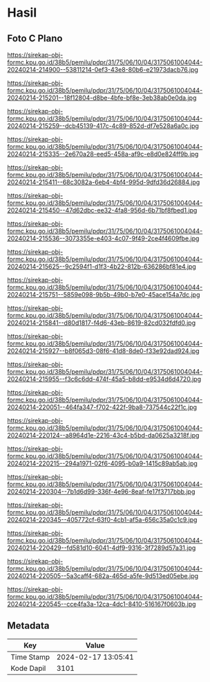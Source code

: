 # Hasil

## Foto C Plano

https://sirekap-obj-formc.kpu.go.id/38b5/pemilu/pdpr/31/75/06/10/04/3175061004044-20240214-214900--53811214-0ef3-43e8-80b6-e21973dacb76.jpg

https://sirekap-obj-formc.kpu.go.id/38b5/pemilu/pdpr/31/75/06/10/04/3175061004044-20240214-215201--18f12804-d8be-4bfe-bf8e-3eb38ab0e0da.jpg

https://sirekap-obj-formc.kpu.go.id/38b5/pemilu/pdpr/31/75/06/10/04/3175061004044-20240214-215259--dcb45139-417c-4c89-852d-df7e528a6a0c.jpg

https://sirekap-obj-formc.kpu.go.id/38b5/pemilu/pdpr/31/75/06/10/04/3175061004044-20240214-215335--2e670a28-eed5-458a-af9c-e8d0e824ff9b.jpg

https://sirekap-obj-formc.kpu.go.id/38b5/pemilu/pdpr/31/75/06/10/04/3175061004044-20240214-215411--68c3082a-6eb4-4bf4-995d-9dfd36d26884.jpg

https://sirekap-obj-formc.kpu.go.id/38b5/pemilu/pdpr/31/75/06/10/04/3175061004044-20240214-215450--47d62dbc-ee32-4fa8-956d-6b71bf8fbed1.jpg

https://sirekap-obj-formc.kpu.go.id/38b5/pemilu/pdpr/31/75/06/10/04/3175061004044-20240214-215536--3073355e-e403-4c07-9f49-2ce4f4609fbe.jpg

https://sirekap-obj-formc.kpu.go.id/38b5/pemilu/pdpr/31/75/06/10/04/3175061004044-20240214-215625--9c2594f1-d1f3-4b22-812b-636286bf81e4.jpg

https://sirekap-obj-formc.kpu.go.id/38b5/pemilu/pdpr/31/75/06/10/04/3175061004044-20240214-215751--5859e098-9b5b-49b0-b7e0-45ace154a7dc.jpg

https://sirekap-obj-formc.kpu.go.id/38b5/pemilu/pdpr/31/75/06/10/04/3175061004044-20240214-215841--d80d1817-f4d6-43eb-8619-82cd032fdfd0.jpg

https://sirekap-obj-formc.kpu.go.id/38b5/pemilu/pdpr/31/75/06/10/04/3175061004044-20240214-215927--b8f065d3-08f6-41d8-8de0-f33e92dad924.jpg

https://sirekap-obj-formc.kpu.go.id/38b5/pemilu/pdpr/31/75/06/10/04/3175061004044-20240214-215955--f3c6c6dd-474f-45a5-b8dd-e9534d6d4720.jpg

https://sirekap-obj-formc.kpu.go.id/38b5/pemilu/pdpr/31/75/06/10/04/3175061004044-20240214-220051--464fa347-f702-422f-9ba8-737544c22f1c.jpg

https://sirekap-obj-formc.kpu.go.id/38b5/pemilu/pdpr/31/75/06/10/04/3175061004044-20240214-220124--a8964d1e-2216-43c4-b5bd-da0625a3218f.jpg

https://sirekap-obj-formc.kpu.go.id/38b5/pemilu/pdpr/31/75/06/10/04/3175061004044-20240214-220215--294a1971-02f6-4095-b0a9-1415c89ab5ab.jpg

https://sirekap-obj-formc.kpu.go.id/38b5/pemilu/pdpr/31/75/06/10/04/3175061004044-20240214-220304--7b1d6d99-336f-4e96-8eaf-fe17f3717bbb.jpg

https://sirekap-obj-formc.kpu.go.id/38b5/pemilu/pdpr/31/75/06/10/04/3175061004044-20240214-220345--405772cf-63f0-4cb1-af5a-656c35a0c1c9.jpg

https://sirekap-obj-formc.kpu.go.id/38b5/pemilu/pdpr/31/75/06/10/04/3175061004044-20240214-220429--fd581d10-6041-4df9-9316-3f7289d57a31.jpg

https://sirekap-obj-formc.kpu.go.id/38b5/pemilu/pdpr/31/75/06/10/04/3175061004044-20240214-220505--5a3caff4-682a-465d-a5fe-9d513ed05ebe.jpg

https://sirekap-obj-formc.kpu.go.id/38b5/pemilu/pdpr/31/75/06/10/04/3175061004044-20240214-220545--cce4fa3a-12ca-4dc1-8410-516167f0603b.jpg


## Metadata

| Key        | Value               |
| ---------- | ------------------- |
| Time Stamp | 2024-02-17 13:05:41 |
| Kode Dapil | 3101                |



